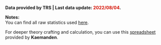 **Data provided by TRS | Last data update: <span style="color: #d41002;">2022/08/04</span>.**

**Notes:**  
You can find all raw statistics used [here](https://github.com/Mazzzoni/b4bstats/blob/main/data/weapons/weapons.json).

For deeper theory crafting and calculation, you can use this [spreadsheet](https://docs.google.com/spreadsheets/d/1vVgiHtr_LubgqSD0HvYPHSTmDmOsBtuhyJK4CWWBDnk) provided by **Kaemanden**.